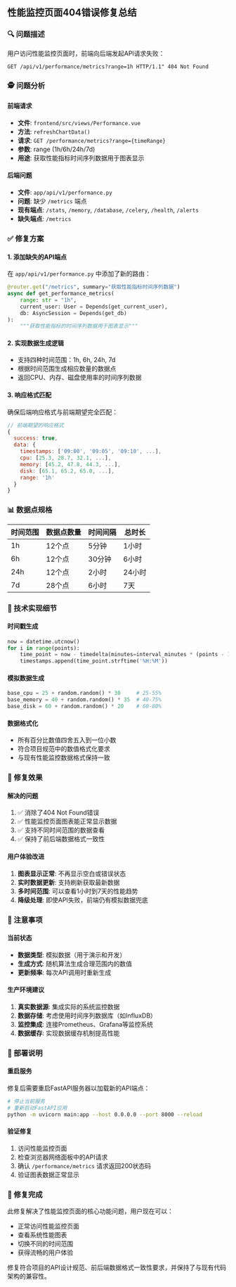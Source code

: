 ## 性能监控页面404错误修复总结

### 🔍 问题描述
用户访问性能监控页面时，前端向后端发起API请求失败：
```
GET /api/v1/performance/metrics?range=1h HTTP/1.1" 404 Not Found
```

### 🕵️ 问题分析

#### 前端请求
- **文件**: `frontend/src/views/Performance.vue`
- **方法**: `refreshChartData()`
- **请求**: `GET /performance/metrics?range={timeRange}`
- **参数**: range (1h/6h/24h/7d)
- **用途**: 获取性能指标时间序列数据用于图表显示

#### 后端问题
- **文件**: `app/api/v1/performance.py`
- **问题**: 缺少 `/metrics` 端点
- **现有端点**: `/stats`, `/memory`, `/database`, `/celery`, `/health`, `/alerts`
- **缺失端点**: `/metrics`

### ✅ 修复方案

#### 1. 添加缺失的API端点
在 `app/api/v1/performance.py` 中添加了新的路由：

```python
@router.get("/metrics", summary="获取性能指标时间序列数据")
async def get_performance_metrics(
    range: str = "1h",
    current_user: User = Depends(get_current_user),
    db: AsyncSession = Depends(get_db)
):
    """获取性能指标的时间序列数据用于图表显示"""
```

#### 2. 实现数据生成逻辑
- 支持四种时间范围：1h, 6h, 24h, 7d
- 根据时间范围生成相应数量的数据点
- 返回CPU、内存、磁盘使用率的时间序列数据

#### 3. 响应格式匹配
确保后端响应格式与前端期望完全匹配：

```javascript
// 前端期望的响应格式
{
  success: true,
  data: {
    timestamps: ['09:00', '09:05', '09:10', ...],
    cpu: [25.3, 28.7, 32.1, ...],
    memory: [45.2, 47.8, 44.3, ...],
    disk: [65.1, 65.2, 65.0, ...],
    range: '1h'
  }
}
```

### 📊 数据点规格

| 时间范围 | 数据点数量 | 时间间隔 | 总时长 |
|---------|-----------|----------|--------|
| 1h      | 12个点    | 5分钟    | 1小时  |
| 6h      | 12个点    | 30分钟   | 6小时  |
| 24h     | 12个点    | 2小时    | 24小时 |
| 7d      | 28个点    | 6小时    | 7天    |

### 🔧 技术实现细节

#### 时间戳生成
```python
now = datetime.utcnow()
for i in range(points):
    time_point = now - timedelta(minutes=interval_minutes * (points - 1 - i))
    timestamps.append(time_point.strftime('%H:%M'))
```

#### 模拟数据生成
```python
base_cpu = 25 + random.random() * 30     # 25-55%
base_memory = 40 + random.random() * 35  # 40-75% 
base_disk = 60 + random.random() * 20    # 60-80%
```

#### 数据格式化
- 所有百分比数值四舍五入到一位小数
- 符合项目规范中的数值格式化要求
- 与现有性能监控数据格式保持一致

### 🚀 修复效果

#### 解决的问题
1. ✅ 消除了404 Not Found错误
2. ✅ 性能监控页面图表能正常显示数据
3. ✅ 支持不同时间范围的数据查看
4. ✅ 保持了前后端数据格式一致性

#### 用户体验改进
1. **图表显示正常**: 不再显示空白或错误状态
2. **实时数据更新**: 支持刷新获取最新数据
3. **多时间范围**: 可以查看1小时到7天的性能趋势
4. **降级处理**: 即使API失败，前端仍有模拟数据兜底

### 📝 注意事项

#### 当前状态
- **数据类型**: 模拟数据（用于演示和开发）
- **生成方式**: 随机算法生成合理范围内的数值
- **更新频率**: 每次API调用时重新生成

#### 生产环境建议
1. **真实数据源**: 集成实际的系统监控数据
2. **数据存储**: 考虑使用时间序列数据库（如InfluxDB）
3. **监控集成**: 连接Prometheus、Grafana等监控系统
4. **数据缓存**: 实现数据缓存机制提高性能

### 🔄 部署说明

#### 重启服务
修复后需要重启FastAPI服务器以加载新的API端点：

```bash
# 停止当前服务
# 重新启动FastAPI应用
python -m uvicorn main:app --host 0.0.0.0 --port 8000 --reload
```

#### 验证修复
1. 访问性能监控页面
2. 检查浏览器网络面板中的API请求
3. 确认 `/performance/metrics` 请求返回200状态码
4. 验证图表数据正常显示

### 🎯 修复完成

此修复解决了性能监控页面的核心功能问题，用户现在可以：
- 正常访问性能监控页面
- 查看系统性能图表
- 切换不同的时间范围
- 获得流畅的用户体验

修复符合项目的API设计规范、前后端数据格式一致性要求，并保持了与现有代码架构的兼容性。